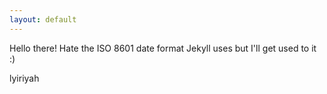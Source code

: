 ```yaml
---
layout: default 
---
```

Hello there! Hate the ISO 8601 date format Jekyll uses but I'll get used to it :)

lyiriyah
